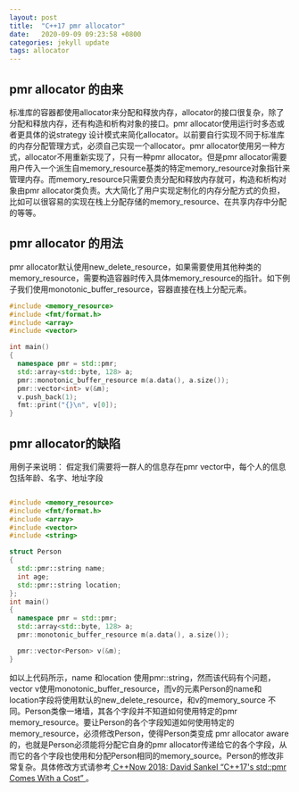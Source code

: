 ```yaml
---
layout: post
title:  "C++17 pmr allocator"
date:   2020-09-09 09:23:58 +0800
categories: jekyll update
tags: allocator
---
```

## pmr allocator 的由来 
标准库的容器都使用allocator来分配和释放内存，allocator的接口很复杂，除了分配和释放内存，还有构造和析构对象的接口。pmr allocator使用运行时多态或者更具体的说strategy 设计模式来简化allocator。以前要自行实现不同于标准库的内存分配管理方式，必须自己实现一个allocator。pmr allocator使用另一种方式，allocator不用重新实现了，只有一种pmr allocator。但是pmr allocator需要用户传入一个派生自memory_resource基类的特定memory_resource对象指针来管理内存。而memory_resource只需要负责分配和释放内存就可，构造和析构对象由pmr allocator类负责。大大简化了用户实现定制化的内存分配方式的负担，比如可以很容易的实现在栈上分配存储的memory_resource、在共享内存中分配的等等。

## pmr allocator 的用法
pmr allocator默认使用new_delete_resource，如果需要使用其他种类的memory_resource，需要构造容器时传入具体memory_resource的指针。如下例子我们使用monotonic_buffer_resource，容器直接在栈上分配元素。

```cpp
#include <memory_resource>
#include <fmt/format.h>
#include <array>
#include <vector>

int main()
{
  namespace pmr = std::pmr;
  std::array<std::byte, 128> a;
  pmr::monotonic_buffer_resource m(a.data(), a.size());
  pmr::vector<int> v(&m);
  v.push_back(1);
  fmt::print("{}\n", v[0]);
}
```
## pmr allocator的缺陷
用例子来说明：
假定我们需要将一群人的信息存在pmr vector中，每个人的信息包括年龄、名字、地址字段

```cpp

#include <memory_resource>
#include <fmt/format.h>
#include <array>
#include <vector>
#include <string>

struct Person
{
  std::pmr::string name;
  int age;
  std::pmr::string location;
};
int main()
{
  namespace pmr = std::pmr;
  std::array<std::byte, 128> a;
  pmr::monotonic_buffer_resource m(a.data(), a.size());

  pmr::vector<Person> v(&m);
}
```
如以上代码所示，name 和location 使用pmr::string，然而该代码有个问题，vector v使用monotonic_buffer_resource，而v的元素Person的name和location字段将使用默认的new_delete_resource，和v的memory_source 不同。Person类像一堵墙，其各个字段并不知道如何使用特定的pmr memory_resource。要让Person的各个字段知道如何使用特定的memory_resource，必须修改Person，使得Person类变成 pmr allocator aware的，也就是Person必须能将分配它自身的pmr allocator传递给它的各个字段，从而它的各个字段也使用和分配Person相同的memory_source。Person的修改非常复杂。具体修改方式请参考[ C\++Now 2018: David Sankel “C\++17's std::pmr Comes With a Cost” ](https://youtu.be/FLbXjNrAjbc)。

